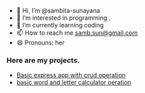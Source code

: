 - 👋 Hi, I’m @sambita-sunayana
- 👀 I’m interested in programming .
- 🌱 I’m currently learning coding
- 📫 How to reach me samb.sun@gmail.com
- 😄 Pronouns: her

<!---
sambita-sunayana/sambita-sunayana is a ✨ special ✨ repository because its `README.md` (this file) appears on your GitHub profile.
You can click the Preview link to take a look at your changes.
--->
### Here are my projects.
- [Basic express app with crud operation](https://github.com/sambita-sunayana/expressAPI) 
- [basic word and letter calculator oeration](https://github.com/sambita-sunayana/reactProjects)
